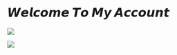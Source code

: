 # 𝙒𝙚𝙡𝙘𝙤𝙢𝙚 𝙏𝙤 𝙈𝙮 𝘼𝙘𝙘𝙤𝙪𝙣𝙩

<a href="https://whatsapp.com/channel/0029VaI4a3JDZ4LbOAHbdu47" target="blank"><img src="https://img.shields.io/badge/MY%20CHANNEL-25D366?style=for-the-badge&logo=whatsapp&logoColor=white" /></a>

<a href="https://github.com/DK3MK"><img src="https://cardivo.vercel.app/api?name=⌗+ABOUT+ME+&description=Hi,+I'm+dark+man+and+love+the+world+of+coding+and+technology.&image=https://telegra.ph/file/610b2ac2be7f740be6fc4.jpg&backgroundColor=%23ecf0f1&instagram=aboud_coding&whatsapp=‏https://whatsapp.com/channel/0029VaI4a3JDZ4LbOAHbdu47&pattern=leaf&colorPattern=%23eaeaea"
/></a>
